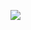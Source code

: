 [![](https://data.jsdelivr.com/v1/package/npm/vue-datetime/badge)](https://www.jsdelivr.com/package/npm/vue-datetime)
